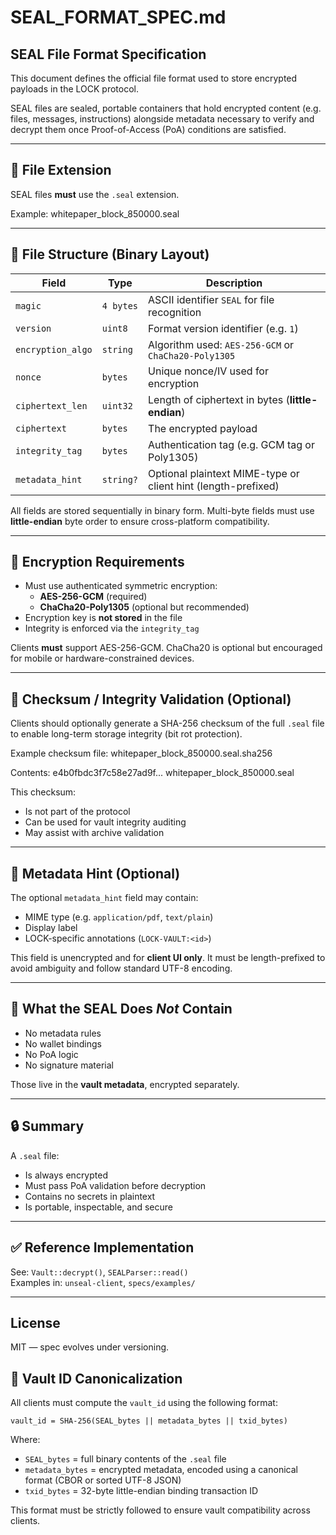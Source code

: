 # SEAL_FORMAT_SPEC.md

## SEAL File Format Specification

This document defines the official file format used to store encrypted payloads in the LOCK protocol.

SEAL files are sealed, portable containers that hold encrypted content (e.g. files, messages, instructions) alongside metadata necessary to verify and decrypt them once Proof-of-Access (PoA) conditions are satisfied.

---

## 📄 File Extension

SEAL files **must** use the `.seal` extension.

Example:
whitepaper_block_850000.seal

---

## 🧱 File Structure (Binary Layout)

| Field              | Type        | Description |
|-------------------|-------------|-------------|
| `magic`           | `4 bytes`   | ASCII identifier `SEAL` for file recognition |
| `version`         | `uint8`     | Format version identifier (e.g. `1`) |
| `encryption_algo` | `string`    | Algorithm used: `AES-256-GCM` or `ChaCha20-Poly1305` |
| `nonce`           | `bytes`     | Unique nonce/IV used for encryption |
| `ciphertext_len`  | `uint32`    | Length of ciphertext in bytes (**little-endian**) |
| `ciphertext`      | `bytes`     | The encrypted payload |
| `integrity_tag`   | `bytes`     | Authentication tag (e.g. GCM tag or Poly1305) |
| `metadata_hint`   | `string?`   | Optional plaintext MIME-type or client hint (length-prefixed) |

All fields are stored sequentially in binary form. Multi-byte fields must use **little-endian** byte order to ensure cross-platform compatibility.

---

## 🔐 Encryption Requirements

- Must use authenticated symmetric encryption:
  - **AES-256-GCM** (required)
  - **ChaCha20-Poly1305** (optional but recommended)
- Encryption key is **not stored** in the file
- Integrity is enforced via the `integrity_tag`

Clients **must** support AES-256-GCM. ChaCha20 is optional but encouraged for mobile or hardware-constrained devices.

---

## 🧪 Checksum / Integrity Validation (Optional)

Clients should optionally generate a SHA-256 checksum of the full `.seal` file to enable long-term storage integrity (bit rot protection).

Example checksum file:
whitepaper_block_850000.seal.sha256

Contents:
e4b0fbdc3f7c58e27ad9f... whitepaper_block_850000.seal


This checksum:
- Is not part of the protocol
- Can be used for vault integrity auditing
- May assist with archive validation

---

## 🧩 Metadata Hint (Optional)

The optional `metadata_hint` field may contain:
- MIME type (e.g. `application/pdf`, `text/plain`)
- Display label
- LOCK-specific annotations (`LOCK-VAULT:<id>`)

This field is unencrypted and for **client UI only**. It must be length-prefixed to avoid ambiguity and follow standard UTF-8 encoding.

---

## 🛑 What the SEAL Does *Not* Contain

- No metadata rules
- No wallet bindings
- No PoA logic
- No signature material

Those live in the **vault metadata**, encrypted separately.

---

## 🔒 Summary

A `.seal` file:
- Is always encrypted
- Must pass PoA validation before decryption
- Contains no secrets in plaintext
- Is portable, inspectable, and secure

---

## ✅ Reference Implementation

See: `Vault::decrypt()`, `SEALParser::read()`  
Examples in: `unseal-client`, `specs/examples/`

---

## License

MIT — spec evolves under versioning.

## 🧮 Vault ID Canonicalization

All clients must compute the `vault_id` using the following format:

```plaintext
vault_id = SHA-256(SEAL_bytes || metadata_bytes || txid_bytes)
```

Where:

- `SEAL_bytes` = full binary contents of the `.seal` file  
- `metadata_bytes` = encrypted metadata, encoded using a canonical format (CBOR or sorted UTF-8 JSON)  
- `txid_bytes` = 32-byte little-endian binding transaction ID  

This format must be strictly followed to ensure vault compatibility across clients.
